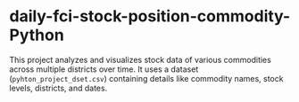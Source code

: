 # daily-fci-stock-position-commodity-Python
This project analyzes and visualizes stock data of various commodities across multiple districts over time. It uses a dataset (`pyhton_project_dset.csv`) containing details like commodity names, stock levels, districts, and dates.
